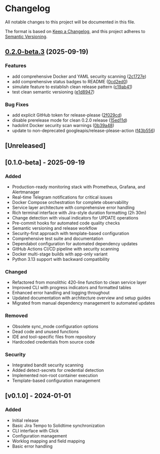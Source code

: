 # Changelog

All notable changes to this project will be documented in this file.

The format is based on [Keep a Changelog](https://keepachangelog.com/en/1.0.0/),
and this project adheres to [Semantic Versioning](https://semver.org/spec/v2.0.0.html).

## [0.2.0-beta.3](https://github.com/cdds-ab/jira2solidtime/compare/v0.1.0-beta.3...v0.2.0-beta.3) (2025-09-19)


### Features

* add comprehensive Docker and YAML security scanning ([2c1727e](https://github.com/cdds-ab/jira2solidtime/commit/2c1727e0a2c0c0fbc48bfdfbbb3a500df4a9fc5e))
* add comprehensive status badges to README ([0cd2ed0](https://github.com/cdds-ab/jira2solidtime/commit/0cd2ed0449b34be9b8687209ea96b0b7fd887bb4))
* simulate feature to establish clean release pattern ([c19ab41](https://github.com/cdds-ab/jira2solidtime/commit/c19ab41becef8556b22e61b0fb12bb5eb5f1f483))
* test clean semantic versioning ([e1d8947](https://github.com/cdds-ab/jira2solidtime/commit/e1d8947d26eff7dcd5caf0a8dc62e2e170ae53df))


### Bug Fixes

* add explicit GitHub token for release-please ([2f029cd](https://github.com/cdds-ab/jira2solidtime/commit/2f029cdd24ddb6e6e8dab61ded80cf7156a9aace))
* disable prerelease mode for clean 0.2.0 release ([15ed11d](https://github.com/cdds-ab/jira2solidtime/commit/15ed11d0c493cc8452cad6902d313026009de2bb))
* hadolint Docker security scan warnings ([0b39a48](https://github.com/cdds-ab/jira2solidtime/commit/0b39a4840d83d0e98708d4eca84e53082c927735))
* update to non-deprecated googleapis/release-please-action ([f43b556](https://github.com/cdds-ab/jira2solidtime/commit/f43b55673a1eab88c522e80f4f67c29d87ee88f2))

## [Unreleased]

## [0.1.0-beta] - 2025-09-19

### Added
- Production-ready monitoring stack with Prometheus, Grafana, and Alertmanager
- Real-time Telegram notifications for critical issues
- Docker Compose orchestration for complete observability
- Service layer architecture with comprehensive error handling
- Rich terminal interface with Jira-style duration formatting (2h 30m)
- Change detection with visual indicators for UPDATE operations
- Pre-commit hooks for automated code quality checks
- Semantic versioning and release workflow
- Security-first approach with template-based configuration
- Comprehensive test suite and documentation
- Dependabot configuration for automated dependency updates
- GitHub Actions CI/CD pipeline with security scanning
- Docker multi-stage builds with app-only variant
- Python 3.13 support with backward compatibility

### Changed
- Refactored from monolithic 420-line function to clean service layer
- Improved CLI with progress indicators and formatted tables
- Enhanced error handling and logging throughout
- Updated documentation with architecture overview and setup guides
- Migrated from manual dependency management to automated updates

### Removed
- Obsolete sync_mode configuration options
- Dead code and unused functions
- IDE and tool-specific files from repository
- Hardcoded credentials from source code

### Security
- Integrated bandit security scanning
- Added detect-secrets for credential detection
- Implemented non-root container execution
- Template-based configuration management

## [v0.1.0] - 2024-01-01

### Added
- Initial release
- Basic Jira Tempo to Solidtime synchronization
- CLI interface with Click
- Configuration management
- Worklog mapping and field mapping
- Basic error handling
